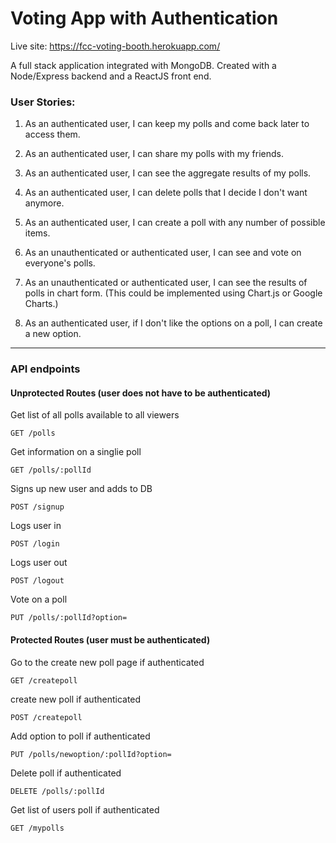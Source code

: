 # Voting App with Authentication

Live site: https://fcc-voting-booth.herokuapp.com/

A full stack application integrated with MongoDB. Created with a Node/Express backend and a ReactJS front end.

### User Stories:
1. As an authenticated user, I can keep my polls and come back later to access them.

2. As an authenticated user, I can share my polls with my friends.

3. As an authenticated user, I can see the aggregate results of my polls.

4. As an authenticated user, I can delete polls that I decide I don't want anymore.

5. As an authenticated user, I can create a poll with any number of possible items.

6. As an unauthenticated or authenticated user, I can see and vote on everyone's polls.

7. As an unauthenticated or authenticated user, I can see the results of polls in chart form. (This could be implemented using Chart.js or Google Charts.)

8. As an authenticated user, if I don't like the options on a poll, I can create a new option.

***

### API endpoints

#### Unprotected Routes (user does not have to be authenticated)

Get list of all polls available to all viewers

`GET /polls`

Get information on a singlie poll

`GET /polls/:pollId`

Signs up new user and adds to DB

`POST /signup`

Logs user in

`POST /login`

Logs user out

`POST /logout`

Vote on a poll

`PUT /polls/:pollId?option=`

#### Protected Routes (user must be authenticated)

Go to the create new poll page if authenticated

`GET /createpoll`

create new poll if authenticated

`POST /createpoll`

Add option to poll if authenticated

`PUT /polls/newoption/:pollId?option=`

Delete poll if authenticated

`DELETE /polls/:pollId`

Get list of users poll if authenticated

`GET /mypolls`





